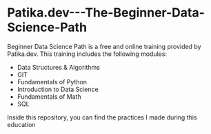 # Patika.dev---The-Beginner-Data-Science-Path

Beginner Data Science Path is a free and online training provided by Patika.dev. This training includes the following modules:

* Data Structures & Algorithms
* GIT
* Fundamentals of Python 
* Introduction to Data Science
* Fundamentals of Math
* SQL

Inside this repository, you can find the practices I made during this education 
